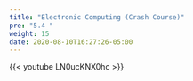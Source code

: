 ```yaml
---
title: "Electronic Computing (Crash Course)"
pre: "5.4 "
weight: 15
date: 2020-08-10T16:27:26-05:00
---
```


{{< youtube LN0ucKNX0hc >}}
